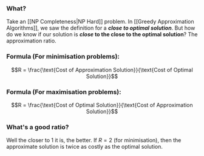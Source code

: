 ### What?
Take an [[NP Completeness|NP Hard]] problem. In [[Greedy Approximation Algorithms]], we saw the definition for a ***close to optimal solution***. But how do we know if our solution is ***close* to the close to the optimal solution**? The approximation ratio. 

### Formula (For minimisation problems):
$$R = \frac{\text{Cost of Approximation Solution}}{\text{Cost of Optimal Solution}}$$

### Formula (For maximisation problems):
$$R = \frac{\text{Cost of Optimal Solution}}{\text{Cost of Approximation Solution}}$$

### What's a good ratio?
Well the closer to 1 it is, the better. If $R=2$ (for minimisation), then the approximate solution is twice as costly as the optimal solution.

